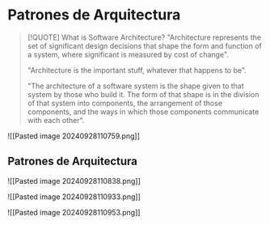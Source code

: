 # Patrones de Arquitectura

> [!QUOTE] What is Software Architecture?
> "Architecture represents the set of significant design decisions that shape the form and 
> function of a system, where significant is measured by cost of change".
> 
> "Architecture is the important stuff, whatever that happens to be".
> 
> "The architecture of a software system is the shape given to that system by those who build it. The form of that shape is in the division of that system into components, the arrangement of those components, and the ways in which those components communicate with each other".


![[Pasted image 20240928110759.png]]

## Patrones de Arquitectura

![[Pasted image 20240928110838.png]]

![[Pasted image 20240928110933.png]]

![[Pasted image 20240928110953.png]]